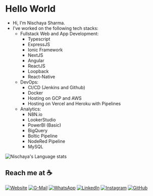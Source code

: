 # Hello World
- Hi, I’m Nischaya Sharma.
- I’ve worked on the following tech stacks: 
	- Fullstack Web and App Development:
		- Typescript
		- ExpressJS
		- Ionic Framework
		- NextJS
		- Angular
		- ReactJS
		- Loopback
		- React-Native
	- DevOps:
		- CI/CD (Jenkins and Github)
		- Docker
		- Hosting on GCP and AWS
		- Hosting on Vercel and Heroku with Pipelines
	- Analytics:
		- N8N.io
  		- LookerStudio
    	- PowerBI (Basic)
		- BigQuery
		- Boltic Pipeline
		- NodeRed Pipeline
	  	- MySQL


![Nischaya's Language stats](https://github-readme-stats-eight-theta.vercel.app/api/top-langs/?username=NischayaSharma&layout=compact&lang_count=8&theme=dark)



## Reach me at ☕
<p align="left">
	<a target="_blank" href="http://nischaya.gq"><img src="https://img.icons8.com/bubbles/50/000000/web-globe.png" alt="Website"/></a>
	<a target="_blank" href="mailto:me@nischaya.gq"><img src="https://img.icons8.com/bubbles/50/000000/gmail.png" alt="G-Mail"/></a>
	<a target="_blank" href="https://wa.me/+916351025191"><img src="https://img.icons8.com/bubbles/50/000000/whatsapp.png" alt="WhatsApp"/></a>
	<a target="_blank" href="https://www.linkedin.com/in/nischaya/"><img src="https://img.icons8.com/bubbles/50/000000/linkedin.png" alt="LinkedIn"/></a>
	<a target="_blank" href="https://www.instagram.com/nischaya.sharma/"><img src="https://img.icons8.com/bubbles/50/000000/instagram.png" alt="Instagram"/></a>
	<a target="_blank" href="https://github.com/NischayaSharma"><img src="https://img.icons8.com/bubbles/50/000000/github.png" alt="GitHub"/></a>
</p>


